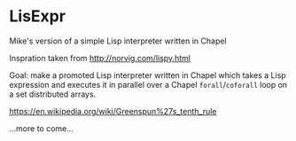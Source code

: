 # LisExpr
Mike's version of a simple Lisp interpreter written in Chapel

Inspration taken from http://norvig.com/lispy.html

Goal: make a promoted Lisp interpreter written in Chapel which takes a Lisp expression and executes it in parallel over a Chapel `forall`/`coforall` loop on a set distributed arrays.

https://en.wikipedia.org/wiki/Greenspun%27s_tenth_rule

...more to come...
